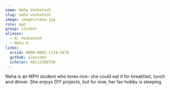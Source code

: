 ```yaml
---
name: Neha Venkatesh
slug: neha-venkatesh
image: images/neha.jpg
role: mph
group: student
aliases:
  - N. Venkatesh
  - Neha V.
links:
  orcid: 0000-0002-1234-5678
  github: alexchen
  scholar: AbC123DEfGH
---
```



Neha is an MPH student who loves rice- she could eat it for breakfast, lunch and dinner. She enjoys DIY projects, but for now, her fav hobby is sleeping.  
